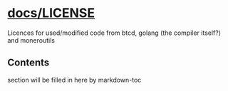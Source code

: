 # [docs/LICENSE](./docs/LICENSE)

Licences for used/modified code from btcd, golang (the compiler itself?) and
moneroutils

<!-- ToC start -->

## Contents

section will be filled in here by markdown-toc

<!-- ToC end -->

<!-- 
# to regenerate this file:
markdown-toc README.md --replace --skip-headers 2 --inline --header "##  Contents"
-->
